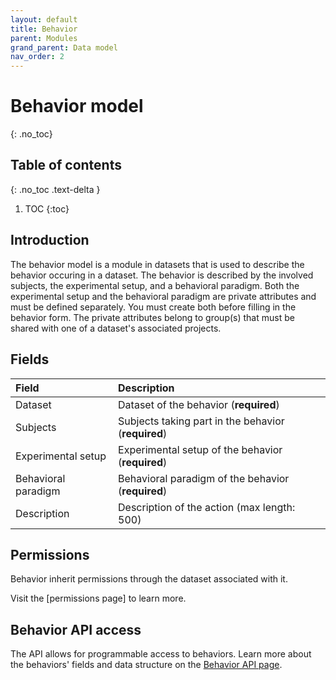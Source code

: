```yaml
---
layout: default
title: Behavior
parent: Modules
grand_parent: Data model
nav_order: 2
---
```


# Behavior model
{: .no_toc}

## Table of contents
{: .no_toc .text-delta }

1. TOC
{:toc}

## Introduction
The behavior model is a module in datasets that is used to describe the behavior occuring in a dataset. The behavior is described by the involved subjects, the experimental setup, and a behavioral paradigm. Both the experimental setup and the behavioral paradigm are private attributes and must be defined separately. You must create both before filling in the behavior form. The private attributes belong to group(s) that must be shared with one of a dataset's associated projects.

## Fields

| Field       | Description  |
|:------------|:-------------|
| Dataset     | Dataset of the behavior (**required**) |
| Subjects    | Subjects taking part in the behavior (**required**) |
| Experimental setup | Experimental setup of the behavior (**required**) |
| Behavioral paradigm  | Behavioral paradigm of the behavior (**required**) |
| Description | Description of the action (max length: 500) |

## Permissions
Behavior inherit permissions through the dataset associated with it.

Visit the [permissions page] to learn more. 

## Behavior API access
The API allows for programmable access to behaviors. Learn more about the behaviors' fields and data structure on the [Behavior API page]({{"api/modules/behavior/"|absolute_url}}). 
